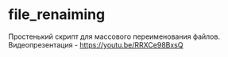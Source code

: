 # file_renaiming

Простенький скрипт для массового переименования файлов.
Видеопрезентация - https://youtu.be/RRXCe98BxsQ
